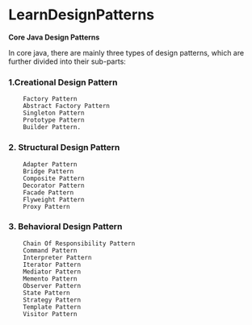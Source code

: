 # LearnDesignPatterns


**Core Java Design Patterns** 

In core java, there are mainly three types of design patterns, which are further divided into their sub-parts:

### 1.Creational Design Pattern
        Factory Pattern
        Abstract Factory Pattern
        Singleton Pattern
        Prototype Pattern
        Builder Pattern.

### **2. Structural Design Pattern**

        Adapter Pattern
        Bridge Pattern
        Composite Pattern
        Decorator Pattern
        Facade Pattern
        Flyweight Pattern
        Proxy Pattern

### **3. Behavioral Design Pattern**

        Chain Of Responsibility Pattern
        Command Pattern
        Interpreter Pattern
        Iterator Pattern
        Mediator Pattern
        Memento Pattern
        Observer Pattern
        State Pattern
        Strategy Pattern
        Template Pattern
        Visitor Pattern